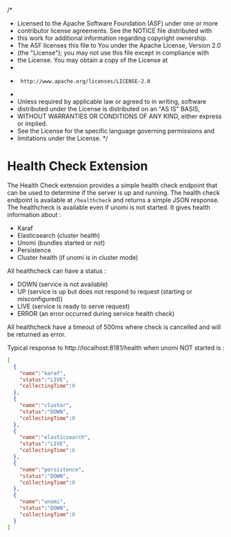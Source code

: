 /*
* Licensed to the Apache Software Foundation (ASF) under one or more
* contributor license agreements.  See the NOTICE file distributed with
* this work for additional information regarding copyright ownership.
* The ASF licenses this file to You under the Apache License, Version 2.0
* (the "License"); you may not use this file except in compliance with
* the License.  You may obtain a copy of the License at
*
*      http://www.apache.org/licenses/LICENSE-2.0
*
* Unless required by applicable law or agreed to in writing, software
* distributed under the License is distributed on an "AS IS" BASIS,
* WITHOUT WARRANTIES OR CONDITIONS OF ANY KIND, either express or implied.
* See the License for the specific language governing permissions and
* limitations under the License.
  */

# Health Check Extension

The Health Check extension provides a simple health check endpoint that can be used to determine if the server is up and running. The health check endpoint is available at `/healthcheck` and returns a simple JSON response.  
The healthcheck is available even if unomi is not started. It gives health information about :   
  - Karaf
  - Elasticsearch (cluster health)
  - Unomi (bundles started or not)
  - Persistence
  - Cluster health (if unomi is in cluster mode)

All healthcheck can have a status :
  - DOWN (service is not available)
  - UP (service is up but does not respond to request (starting or misconfigured))
  - LIVE (service is ready to serve request)
  - ERROR (an error occurred during service health check)

All healthcheck have a timeout of 500ms where check is cancelled and will be returned as error.

Typical response to http://localhost:8181/health when unomi NOT started is : 

```json 
[
  {
    "name":"karaf",
    "status":"LIVE",
    "collectingTime":0
  },
  {
    "name":"cluster",
    "status":"DOWN",
    "collectingTime":0
  },
  {
    "name":"elasticsearch",
    "status":"LIVE",
    "collectingTime":6
  },
  {
    "name":"persistence",
    "status":"DOWN",
    "collectingTime":0
  },
  {
    "name":"unomi",
    "status":"DOWN",
    "collectingTime":0
  }
]
```
